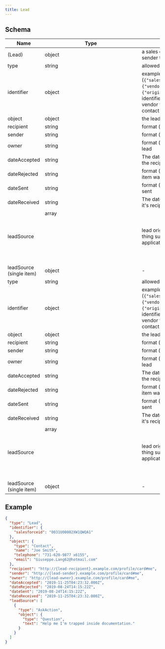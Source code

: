 ```yaml
---
title: Lead
---
```

## Schema

| Name | Type | Description |
|---|---|---|
| (Lead) | object | a sales opportunity (object) offered by a sender to a recipient. |
| type | string | allowed (`"Lead"`) Lead |
| identifier | object | examples (`{"salesforceid":"0031U00002XW1QWQA1"}`, `{"vendoraid":"123456"}`, `{"originating_system_id":"123456"}`) identifier assigned to a contact by the vendor who originally created the contact |
| object | object | the lead (Contact) |
| recipient | string | format (`uri`) the lead recipient |
| sender | string | format (`uri`) the lead provider |
| owner | string | format (`uri`) the original owner of the lead |
| dateAccepted | string | The date/time the item was accepted by the recipient |
| dateRejected | string | format (`date-time`) The date/time the item was rejected by the recipient |
| dateSent | string | format (`date-time`) the date the lead was sent |
| dateReceived | string | The date/time the item was received by it's recipient |
| leadSource | array<object> | lead origin, may be a website event or a thing such as a website, zillow, mobile applicaton. |
| leadSource (single item) | object | - |
| type | string | allowed (`"Lead"`) Lead |
| identifier | object | examples (`{"salesforceid":"0031U00002XW1QWQA1"}`, `{"vendoraid":"123456"}`, `{"originating_system_id":"123456"}`) identifier assigned to a contact by the vendor who originally created the contact |
| object | object | the lead (Contact) |
| recipient | string | format (`uri`) the lead recipient |
| sender | string | format (`uri`) the lead provider |
| owner | string | format (`uri`) the original owner of the lead |
| dateAccepted | string | The date/time the item was accepted by the recipient |
| dateRejected | string | format (`date-time`) The date/time the item was rejected by the recipient |
| dateSent | string | format (`date-time`) the date the lead was sent |
| dateReceived | string | The date/time the item was received by it's recipient |
| leadSource | array<object> | lead origin, may be a website event or a thing such as a website, zillow, mobile applicaton. |
| leadSource (single item) | object | - |

## Example



```json
{
  "type": "Lead",
  "identifier": {
    "salesforceid": "0031U00002XW1QWQA1"
  },
  "object": {
    "type": "Contact",
    "name": "Joe Smith",
    "telephone": "731-620-9877 x6155",
    "email": "Giuseppe.Lang62@hotmail.com"
  },
  "recipient": "http://{lead-recipient}.example.com/profile/card#me",
  "sender": "http://{lead-sender}.example.com/profile/card#me",
  "owner": "http://{lead-owner}.example.com/profile/card#me",
  "dateAccepted": "2019-11-25T04:23:32.000Z",
  "dateRejected": "2019-08-24T14:15:22Z",
  "dateSent": "2019-08-24T14:15:22Z",
  "dateReceived": "2019-11-25T04:23:32.000Z",
  "leadSource": [
    {
      "type": "AskAction",
      "object": {
        "type": "Question",
        "text": "Help me I'm trapped inside documentation."
      }
    }
  ]
}
```
